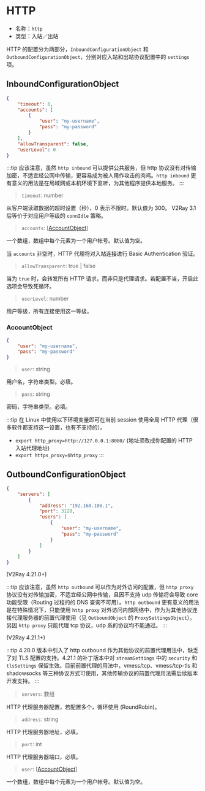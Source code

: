 # HTTP

* 名称：`http`
* 类型：入站／出站

HTTP 的配置分为两部分，`InboundConfigurationObject` 和 `OutboundConfigurationObject`，分别对应入站和出站协议配置中的 `settings` 项。

## InboundConfigurationObject

```json
{
    "timeout": 0,
    "accounts": [
        {
            "user": "my-username",
            "pass": "my-password"
        }
    ],
    "allowTransparent": false,
    "userLevel": 0
}
```

:::tip
应该注意，虽然 `http inbound` 可以提供公共服务，但 http 协议没有对传输加密，不适宜经公网中传输，更容易成为被人用作攻击的肉鸡。`http inbound` 更有意义的用法是在局域网或本机环境下监听，为其他程序提供本地服务。
:::

> `timeout`: number

从客户端读取数据的超时设置（秒），0 表示不限时。默认值为 300。 V2Ray 3.1 后等价于对应用户等级的 `connIdle` 策略。

> `accounts`: \[[AccountObject](#accountobject)\]

一个数组，数组中每个元素为一个用户帐号。默认值为空。

当 `accounts` 非空时，HTTP 代理将对入站连接进行 Basic Authentication 验证。

> `allowTransparent`: true | false

当为 `true` 时，会转发所有 HTTP 请求，而非只是代理请求。若配置不当，开启此选项会导致死循环。

> `userLevel`: number

用户等级，所有连接使用这一等级。

### AccountObject

```json
{
    "user": "my-username",
    "pass": "my-password"
}
```

> `user`: string

用户名，字符串类型。必填。

> `pass`: string

密码，字符串类型。必填。

:::tip
在 Linux 中使用以下环境变量即可在当前 session 使用全局 HTTP 代理（很多软件都支持这一设置，也有不支持的）。

* `export http_proxy=http://127.0.0.1:8080/` (地址须改成你配置的 HTTP 入站代理地址)
* `export https_proxy=$http_proxy`
:::

## OutboundConfigurationObject

```json
{
    "servers": [
        {
            "address": "192.168.108.1",
            "port": 3128,
            "users": [
                {
                    "user": "my-username",
                    "pass": "my-password"
                }
            ]
        }
    ]
}
```

(V2Ray 4.21.0+)

:::tip
应该注意，虽然 `http outbound` 可以作为对外访问的配置，但 `http proxy` 协议没有对传输加密，不适宜经公网中传输，且因不支持 udp 传输将会导致 core 功能受限（Routing 过程的的 DNS 查询不可用）。`http outbound` 更有意义的用法是在特殊情况下，只能使用 `http proxy` 对外访问内部网络中，作为为其他协议连接代理服务器的前置代理使用（见 `OutboundObject` 的 `ProxySettingsObject`）。另因 `http proxy` 只能代理 tcp 协议，udp 系的协议均不能通过。
:::

(V2Ray 4.21.1+)

:::tip
4.20.0 版本中引入了 http outbound 作为其他协议的前置代理用法中，缺乏了对 TLS 配置的支持。4.21.1 的补丁版本中对 `streamSettings` 中的 `security` 和 `tlsSettings` 保留生效。目前前置代理的用法中，vmess/tcp、vmess/tcp-tls 和 shadowsocks 等三种协议方式可使用，其他传输协议的前置代理用法需后续版本开发支持。
:::

> `servers`: 数组

HTTP 代理服务器配置，若配置多个，循环使用 (RoundRobin)。

> `address`: string

HTTP 代理服务器地址，必填。

> `port`: int

HTTP 代理服务器端口，必填。

> `user`: \[[AccountObject](#accountobject)\]

一个数组，数组中每个元素为一个用户帐号。默认值为空。
